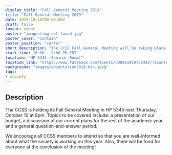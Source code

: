 ```yaml
---
display_title: "Fall General Meeting 2019"
title: "Fall General Meeting 2019"
date: 2019-10-10T00:00:00Z
draft: false
layout: event
poster: "images/img-not-found.jpg"
poster_cover: "contain"
poster_position: "center"
short_description: "The CCSS Fall General Meeting will be taking place this Thursday, October 10, 2019 at 6:00 PM EST."
start_time: "6:00 - 9:00 PM EDT"
location: "HP 5345 (Seminar Room)"
location_link: "https://www.facebook.com/events/508461919731442/?acontext=%7B%22event_action_history%22%3A[%7B%22surface%22%3A%22page%22%7D]%7D"
background: "images/orientation2018-min.jpeg"
tags:
- society
---
```


## Description

The CCSS is holding its Fall General Meeting in HP 5345 next Thursday, October 10 at 6pm. Topics to be covered include: a presentation of our budget, a discussion of our current plans for the rest of the academic year, and a general question-and-answer period.

We encourage all CCSS members to attend so that you are well-informed about what the society is working on this year. Also, there will be food for everyone at the conclusion of the meeting!
